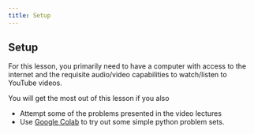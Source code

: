 ```yaml
---
title: Setup
---
```


## Setup

For this lesson, you primarily need to have a computer with access to the internet and
the requisite audio/video capabilities to watch/listen to YouTube videos.

You will get the most out of this lesson if you also

- Attempt some of the problems presented in the video lectures
- Use [Google Colab](https://colab.research.google.com/) to try out some simple python problem sets.


